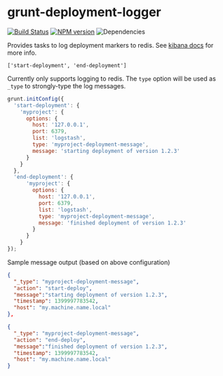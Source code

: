 # grunt-deployment-logger

[![Build Status](https://travis-ci.org/opentable/grunt-deployment-logger.png?branch=master)](https://travis-ci.org/opentable/grunt-deployment-logger) [![NPM version](https://badge.fury.io/js/grunt-deployment-logger.png)](http://badge.fury.io/js/grunt-deployment-logger) ![Dependencies](https://david-dm.org/opentable/grunt-deployment-logger.png)

Provides tasks to log deployment markers to redis. See [kibana docs](http://www.elasticsearch.org/blog/whats-cooking-kibana/) for more info.

```['start-deployment', 'end-deployment']```

Currently only supports logging to redis. The `type` option will be used as `_type` to strongly-type the log messages.

```js
grunt.initConfig({
  'start-deployment': {
    'myproject': {
      options: {
        host: '127.0.0.1',
        port: 6379,
        list: 'logstash',
        type: 'myproject-deployment-message',
        message: 'starting deployment of version 1.2.3'
      }
    }
  },
  'end-deployment': {
      'myproject': {
        options: {
          host: '127.0.0.1',
          port: 6379,
          list: 'logstash',
          type: 'myproject-deployment-message',
          message: 'finished deployment of version 1.2.3'
        }
      }
    }
});
```

Sample message output (based on above configuration)

```json
{
  "_type": "myproject-deployment-message",
  "action": "start-deploy",
  "message":"starting deployment of version 1.2.3",
  "timestamp": 1399997783542,
  "host": "my.machine.name.local"
},

{
  "_type": "myproject-deployment-message",
  "action": "end-deploy",
  "message":"finished deployment of version 1.2.3",
  "timestamp": 1399997783542,
  "host": "my.machine.name.local"
}
```